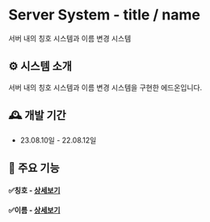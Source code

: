 # Server System - title / name
서버 내의 칭호 시스템과 이름 변경 시스템

## ⚙️ 시스템 소개
서버 내의 칭호 시스템과 이름 변경 시스템을 구현한 에드온입니다.
<br>

## 🕰️ 개발 기간
* 23.08.10일 - 22.08.12일

## 📌 주요 기능
#### ✅칭호 - <a href="https://github.com/SoftStar99/Server-title-name/wiki" >상세보기</a>

#### ✅이름 - <a href="https://github.com/SoftStar99/Server-title-name/wiki" >상세보기</a>
